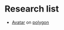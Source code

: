 # Research list
- [Avatar](https://dgfavatar.com/?utm_source=tokenpocket) on [polygon](https://polygonscan.com/address/0xC7728354f9fe0e43514B1227162D5B0E40FaD410#code)